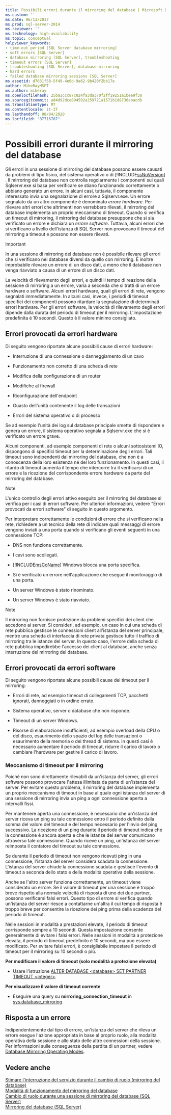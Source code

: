 ```yaml
---
title: Possibili errori durante il mirroring del database | Microsoft Docs
ms.custom: ''
ms.date: 06/13/2017
ms.prod: sql-server-2014
ms.reviewer: ''
ms.technology: high-availability
ms.topic: conceptual
helpviewer_keywords:
- time-out period [SQL Server database mirroring]
- soft errors [SQL Server]
- database mirroring [SQL Server], troubleshooting
- timeout errors [SQL Server]
- troubleshooting [SQL Server], database mirroring
- hard errors
- failed database mirroring sessions [SQL Server]
ms.assetid: d7031f58-5f49-4e6d-9a62-9b420f2bb17e
author: MikeRayMSFT
ms.author: mikeray
ms.openlocfilehash: 25ba1ccc87c024fa3da370f2ff19251a1bee9f30
ms.sourcegitcommit: ad4d92dce894592a259721a1571b1d8736abacdb
ms.translationtype: MT
ms.contentlocale: it-IT
ms.lasthandoff: 08/04/2020
ms.locfileid: "87716787"
---
```

# <a name="possible-failures-during-database-mirroring"></a>Possibili errori durante il mirroring del database
  Gli errori in una sessione di mirroring del database possono essere causati da problemi di tipo fisico, del sistema operativo o di [!INCLUDE[ssNoVersion](../../includes/ssnoversion-md.md)] . Il mirroring del database non controlla regolarmente i componenti sui quali Sqlservr.exe si basa per verificare se stiano funzionando correttamente o abbiano generato un errore. In alcuni casi, tuttavia, il componente interessato invia una segnalazione di errore a Sqlservr.exe. Un errore segnalato da un altro componente è denominato *errore hardware*. Per rilevare altri errori che altrimenti non verrebbero rilevati, il mirroring del database implementa un proprio meccanismo di timeout. Quando si verifica un timeout di mirroring, il mirroring del database presuppone che si sia verificato un errore e dichiara un *errore software*. Tuttavia, alcuni errori che si verificano a livello dell'istanza di SQL Server non provocano il timeout del mirroring a timeout e possono non essere rilevati.  
  
> [!IMPORTANT]  
>  In una sessione di mirroring del database non è possibile rilevare gli errori che si verificano nei database diversi da quello con mirroring. È inoltre improbabile rilevare un errore di un disco dati, a meno che il database non venga riavviato a causa di un errore di un disco dati.  
  
 La velocità di rilevamento degli errori, e quindi il tempo di reazione della sessione di mirroring a un errore, varia a seconda che si tratti di un errore hardware o software. Alcuni errori hardware, quali gli errori di rete, vengono segnalati immediatamente. In alcuni casi, invece, i periodi di timeout specifici dei componenti possono ritardare la segnalazione di determinati errori hardware. Per gli errori software, la velocità di rilevamento degli errori dipende dalla durata del periodo di timeout per il mirroring. L'impostazione predefinita è 10 secondi. Questo è il valore minimo consigliato.  
  
## <a name="failures-due-to-hard-errors"></a>Errori provocati da errori hardware  
 Di seguito vengono riportate alcune possibili cause di errori hardware:  
  
-   Interruzione di una connessione o danneggiamento di un cavo  
  
-   Funzionamento non corretto di una scheda di rete  
  
-   Modifica della configurazione di un router  
  
-   Modifiche al firewall  
  
-   Riconfigurazione dell'endpoint  
  
-   Guasto dell'unità contenente il log delle transazioni  
  
-   Errori del sistema operativo o di processo  
  
 Se ad esempio l'unità dei log sul database principale smette di rispondere e genera un errore, il sistema operativo segnala a Sqlservr.exe che si è verificato un errore grave.  
  
 Alcuni componenti, ad esempio componenti di rete o alcuni sottosistemi IO, dispongono di specifici timeout per la determinazione degli errori. Tali timeout sono indipendenti dal mirroring del database, che non è a conoscenza della loro esistenza né del loro funzionamento. In questi casi, il ritardo di timeout aumenta il tempo che intercorre tra il verificarsi di un errore e la ricezione del corrispondente errore hardware da parte del mirroring del database.  
  
> [!NOTE]  
>  L'unico controllo degli errori attivo eseguito per il mirroring del database si verifica per i casi di errori software. Per ulteriori informazioni, vedere "Errori provocati da errori software" di seguito in questo argomento.  
  
 Per interpretare correttamente le condizioni di errore che si verificano nella rete, richiedere a un tecnico della rete di indicare quali messaggi di errore vengono inviati a una porta quando si verificano gli eventi seguenti in una connessione TCP:  
  
-   DNS non funziona correttamente.  
  
-   I cavi sono scollegati.  
  
-   [!INCLUDE[msCoName](../../includes/msconame-md.md)] Windows blocca una porta specifica.  
  
-   Si è verificato un errore nell'applicazione che esegue il monitoraggio di una porta.  
  
-   Un server Windows è stato rinominato.  
  
-   Un server Windows è stato riavviato.  
  
> [!NOTE]  
>  Il mirroring non fornisce protezione da problemi specifici dei client che accedono ai server. Si consideri, ad esempio, un caso in cui una scheda di rete pubblica gestisce le connessioni client all'istanza del server principale, mentre una scheda di interfaccia di rete privata gestisce tutto il traffico di mirroring tra le istanze del server. In questo caso, l'errore della scheda di rete pubblica impedirebbe l'accesso dei client al database, anche senza interruzione del mirroring del database.  
  
## <a name="failures-due-to-soft-errors"></a>Errori provocati da errori software  
 Di seguito vengono riportate alcune possibili cause dei timeout per il mirroring:  
  
-   Errori di rete, ad esempio timeout di collegamenti TCP, pacchetti ignorati, danneggiati o in ordine errato.  
  
-   Sistema operativo, server o database che non risponde.  
  
-   Timeout di un server Windows.  
  
-   Risorse di elaborazione insufficienti, ad esempio overload della CPU o del disco, esaurimento dello spazio del log delle transazioni o esaurimento della memoria o dei thread di sistema. In questi casi è necessario aumentare il periodo di timeout, ridurre il carico di lavoro o cambiare l'hardware per gestire il carico di lavoro.  
  
### <a name="the-mirroring-time-out-mechanism"></a>Meccanismo di timeout per il mirroring  
 Poiché non sono direttamente rilevabili da un'istanza del server, gli errori software possono provocare l'attesa illimitata da parte di un'istanza del server. Per evitare questo problema, il mirroring del database implementa un proprio meccanismo di timeout in base al quale ogni istanza del server di una sessione di mirroring invia un ping a ogni connessione aperta a intervalli fissi.  
  
 Per mantenere aperta una connessione, è necessario che un'istanza del server riceva un ping su tale connessione entro il periodo definito dalla somma del valore del timeout e del tempo necessario per l'invio del ping successivo. La ricezione di un ping durante il periodo di timeout indica che la connessione è ancora aperta e che le istanze del server comunicano attraverso tale connessione. Quando riceve un ping, un'istanza del server reimposta il contatore del timeout su tale connessione.  
  
 Se durante il periodo di timeout non vengono ricevuti ping in una connessione, l'istanza del server considera scaduta la connessione. L'istanza del server chiude la connessione scaduta e gestisce l'evento di timeout a seconda dello stato e della modalità operativa della sessione.  
  
 Anche se l'altro server funziona correttamente, un timeout viene considerato un errore. Se il valore di timeout per una sessione è troppo breve rispetto alla normale velocità di risposta di uno dei due partner, possono verificarsi falsi errori. Questo tipo di errore si verifica quando un'istanza del server riesce a contattarne un'altra il cui tempo di risposta è troppo breve per consentire la ricezione dei ping prima della scadenza del periodo di timeout.  
  
 Nelle sessioni in modalità a prestazioni elevate, il periodo di timeout corrisponde sempre a 10 secondi. Questa impostazione consente generalmente di evitare i falsi errori. Nelle sessioni in modalità a protezione elevata, il periodo di timeout predefinito è 10 secondi, ma può essere modificato. Per evitare falsi errori, è consigliabile impostare il periodo di timeout per il mirroring su 10 secondi o più.  
  
 **Per modificare il valore di timeout (solo modalità a protezione elevata)**  
  
-   Usare l'istruzione [ALTER DATABASE \<database> SET PARTNER TIMEOUT \<integer>](/sql/t-sql/statements/alter-database-transact-sql).  
  
 **Per visualizzare il valore di timeout corrente**  
  
-   Eseguire una query su **mirroring_connection_timeout** in [sys.database_mirroring](/sql/relational-databases/system-catalog-views/sys-database-mirroring-transact-sql).  
  
## <a name="responding-to-an-error"></a>Risposta a un errore  
 Indipendentemente dal tipo di errore, un'istanza del server che rileva un errore esegue l'azione appropriata in base al proprio ruolo, alla modalità operativa della sessione e allo stato delle altre connessioni della sessione. Per informazioni sulle conseguenze della perdita di un partner, vedere [Database Mirroring Operating Modes](database-mirroring-operating-modes.md).  
  
## <a name="see-also"></a>Vedere anche  
 [Stimare l'interruzione del servizio durante il cambio di ruolo &#40;mirroring del database&#41;](estimate-the-interruption-of-service-during-role-switching-database-mirroring.md)   
 [Modalità di funzionamento del mirroring del database](database-mirroring-operating-modes.md)   
 [Cambio di ruolo durante una sessione di mirroring del database &#40;SQL Server&#41;](role-switching-during-a-database-mirroring-session-sql-server.md)   
 [Mirroring del database &#40;SQL Server&#41;](database-mirroring-sql-server.md)  
  
  
